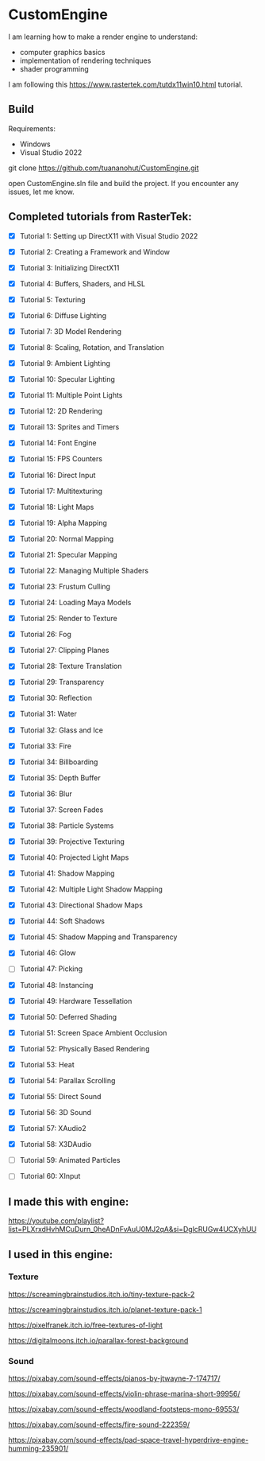 # CustomEngine

I am learning how to make a render engine to understand:
- computer graphics basics
- implementation of rendering techniques
- shader programming

I am following this https://www.rastertek.com/tutdx11win10.html tutorial. 

## Build

Requirements: 

- Windows 
- Visual Studio 2022

git clone https://github.com/tuananohut/CustomEngine.git

open CustomEngine.sln file and build the project. If you encounter any issues, let me know.

## Completed tutorials from RasterTek:

- [x] Tutorial 1: Setting up DirectX11 with Visual Studio 2022
- [x] Tutorial 2: Creating a Framework and Window
- [x] Tutorial 3: Initializing DirectX11
- [x] Tutorial 4: Buffers, Shaders, and HLSL
- [x] Tutorial 5: Texturing
- [x] Tutorial 6: Diffuse Lighting
- [x] Tutorial 7: 3D Model Rendering
- [x] Tutorial 8: Scaling, Rotation, and Translation
- [x] Tutorial 9: Ambient Lighting
- [x] Tutorial 10: Specular Lighting
- [x] Tutorial 11: Multiple Point Lights
- [x] Tutorial 12: 2D Rendering
- [x] Tutorail 13: Sprites and Timers
- [x] Tutorial 14: Font Engine
- [x] Tutorial 15: FPS Counters
- [x] Tutorial 16: Direct Input
- [x] Tutorial 17: Multitexturing
- [x] Tutorial 18: Light Maps
- [x] Tutorial 19: Alpha Mapping
- [x] Tutorial 20: Normal Mapping
- [x] Tutorial 21: Specular Mapping
- [x] Tutorial 22: Managing Multiple Shaders
- [x] Tutorial 23: Frustum Culling
- [x] Tutorial 24: Loading Maya Models
- [x] Tutorial 25: Render to Texture
- [x] Tutorial 26: Fog
- [x] Tutorial 27: Clipping Planes
- [x] Tutorial 28: Texture Translation
- [x] Tutorial 29: Transparency
- [x] Tutorial 30: Reflection
- [x] Tutorial 31: Water
- [x] Tutorial 32: Glass and Ice
- [x] Tutorial 33: Fire
- [x] Tutorial 34: Billboarding
- [x] Tutorial 35: Depth Buffer
- [x] Tutorial 36: Blur
- [x] Tutorial 37: Screen Fades
- [x] Tutorial 38: Particle Systems
- [x] Tutorial 39: Projective Texturing
- [x] Tutorial 40: Projected Light Maps
- [x] Tutorial 41: Shadow Mapping
- [x] Tutorial 42: Multiple Light Shadow Mapping
- [x] Tutorial 43: Directional Shadow Maps
- [x] Tutorial 44: Soft Shadows
- [x] Tutorial 45: Shadow Mapping and Transparency
- [x] Tutorial 46: Glow
- [ ] Tutorial 47: Picking
- [x] Tutorial 48: Instancing
- [x] Tutorial 49: Hardware Tessellation
- [x] Tutorial 50: Deferred Shading
- [x] Tutorial 51: Screen Space Ambient Occlusion
- [x] Tutorial 52: Physically Based Rendering
- [x] Tutorial 53: Heat
- [x] Tutorial 54: Parallax Scrolling
- [x] Tutorial 55: Direct Sound
- [x] Tutorial 56: 3D Sound
- [x] Tutorial 57: XAudio2
- [x] Tutorial 58: X3DAudio
- [ ] Tutorial 59: Animated Particles
- [ ] Tutorial 60: XInput


## I made this with engine:

https://youtube.com/playlist?list=PLXrxdHvhMCuDurn_0heADnFvAuU0MJ2qA&si=DglcRUGw4UCXyhUU

## I used in this engine:

### Texture

https://screamingbrainstudios.itch.io/tiny-texture-pack-2

https://screamingbrainstudios.itch.io/planet-texture-pack-1

https://pixelfranek.itch.io/free-textures-of-light

https://digitalmoons.itch.io/parallax-forest-background

### Sound

https://pixabay.com/sound-effects/pianos-by-jtwayne-7-174717/

https://pixabay.com/sound-effects/violin-phrase-marina-short-99956/

https://pixabay.com/sound-effects/woodland-footsteps-mono-69553/

https://pixabay.com/sound-effects/fire-sound-222359/

https://pixabay.com/sound-effects/pad-space-travel-hyperdrive-engine-humming-235901/
